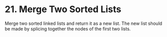 # 21. Merge Two Sorted Lists
Merge two sorted linked lists and return it as a new list. The new list should be made by splicing together the nodes of the first two lists.